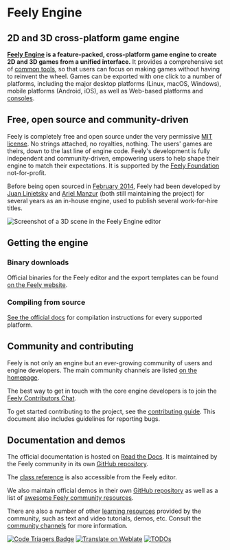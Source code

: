 # Feely Engine

## 2D and 3D cross-platform game engine

**[Feely Engine](https://godotengine.org) is a feature-packed, cross-platform
game engine to create 2D and 3D games from a unified interface.** It provides a
comprehensive set of [common tools](https://godotengine.org/features), so that
users can focus on making games without having to reinvent the wheel. Games can
be exported with one click to a number of platforms, including the major desktop
platforms (Linux, macOS, Windows), mobile platforms (Android, iOS), as well as
Web-based platforms and [consoles](https://docs.godotengine.org/en/latest/tutorials/platform/consoles.html).

## Free, open source and community-driven

Feely is completely free and open source under the very permissive [MIT license](https://godotengine.org/license).
No strings attached, no royalties, nothing. The users' games are theirs, down
to the last line of engine code. Feely's development is fully independent and
community-driven, empowering users to help shape their engine to match their
expectations. It is supported by the [Feely Foundation](https://Feely.foundation/)
not-for-profit.

Before being open sourced in [February 2014](https://github.com/godotengine/Feely/commit/0b806ee0fc9097fa7bda7ac0109191c9c5e0a1ac),
Feely had been developed by [Juan Linietsky](https://github.com/reduz) and
[Ariel Manzur](https://github.com/punto-) (both still maintaining the project)
for several years as an in-house engine, used to publish several work-for-hire
titles.

![Screenshot of a 3D scene in the Feely Engine editor](https://raw.githubusercontent.com/godotengine/Feely-design/master/screenshots/editor_tps_demo_1920x1080.jpg)

## Getting the engine

### Binary downloads

Official binaries for the Feely editor and the export templates can be found
[on the Feely website](https://sirbozo.itch.io/feely-engine).

### Compiling from source

[See the official docs](https://docs.godotengine.org/en/latest/contributing/development/compiling)
for compilation instructions for every supported platform.

## Community and contributing

Feely is not only an engine but an ever-growing community of users and engine
developers. The main community channels are listed [on the homepage](https://godotengine.org/community).

The best way to get in touch with the core engine developers is to join the
[Feely Contributors Chat](https://chat.godotengine.org).

To get started contributing to the project, see the [contributing guide](CONTRIBUTING.md).
This document also includes guidelines for reporting bugs.

## Documentation and demos

The official documentation is hosted on [Read the Docs](https://docs.godotengine.org).
It is maintained by the Feely community in its own [GitHub repository](https://github.com/godotengine/Feely-docs).

The [class reference](https://docs.godotengine.org/en/latest/classes/)
is also accessible from the Feely editor.

We also maintain official demos in their own [GitHub repository](https://github.com/godotengine/Feely-demo-projects)
as well as a list of [awesome Feely community resources](https://github.com/godotengine/awesome-Feely).

There are also a number of other
[learning resources](https://docs.godotengine.org/en/latest/community/tutorials.html)
provided by the community, such as text and video tutorials, demos, etc.
Consult the [community channels](https://godotengine.org/community)
for more information.

[![Code Triagers Badge](https://www.codetriage.com/godotengine/Feely/badges/users.svg)](https://www.codetriage.com/godotengine/Feely)
[![Translate on Weblate](https://hosted.weblate.org/widgets/Feely-engine/-/Feely/svg-badge.svg)](https://hosted.weblate.org/engage/Feely-engine/?utm_source=widget)
[![TODOs](https://badgen.net/https/api.tickgit.com/badgen/github.com/godotengine/Feely)](https://www.tickgit.com/browse?repo=github.com/godotengine/Feely)
